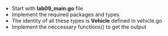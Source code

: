 * Start with __lab09_main.go__ file
* Implement the required packages and types
* The identity of all these types is __Vehicle__ defined in vehicle.go
* Implement the neccessary functions() to get the output